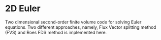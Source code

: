 # 2D Euler

Two dimensional second-order finite volume code for solving Euler equations. Two different approaches, namely, Flux Vector splitting method (FVS) and Roes FDS method is implemented here.
